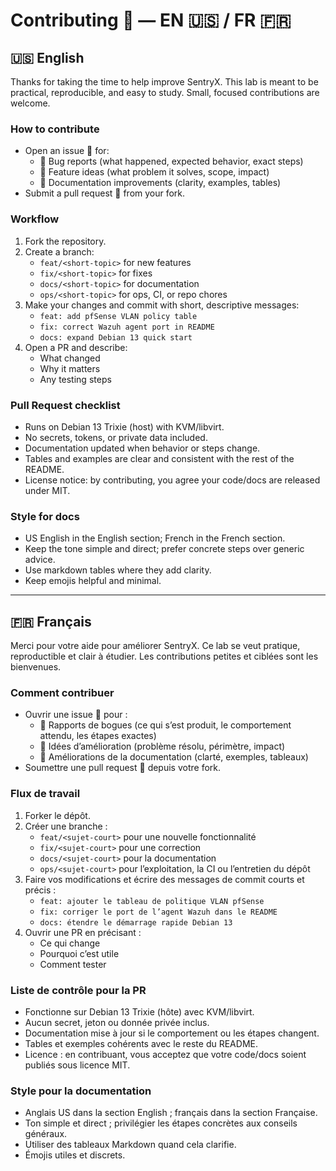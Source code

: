 # Contributing 🤝 — EN 🇺🇸 / FR 🇫🇷

## 🇺🇸 English

Thanks for taking the time to help improve SentryX. This lab is meant to be practical, reproducible, and easy to study. Small, focused contributions are welcome.

### How to contribute
- Open an issue 📝 for:
  - 🐛 Bug reports (what happened, expected behavior, exact steps)
  - 🌟 Feature ideas (what problem it solves, scope, impact)
  - 📝 Documentation improvements (clarity, examples, tables)
- Submit a pull request 🔄 from your fork.

### Workflow
1. Fork the repository.
2. Create a branch:
   - `feat/<short-topic>` for new features  
   - `fix/<short-topic>` for fixes  
   - `docs/<short-topic>` for documentation  
   - `ops/<short-topic>` for ops, CI, or repo chores
3. Make your changes and commit with short, descriptive messages:
   - `feat: add pfSense VLAN policy table`
   - `fix: correct Wazuh agent port in README`
   - `docs: expand Debian 13 quick start`
4. Open a PR and describe:
   - What changed
   - Why it matters
   - Any testing steps

### Pull Request checklist
- Runs on Debian 13 Trixie (host) with KVM/libvirt.
- No secrets, tokens, or private data included.
- Documentation updated when behavior or steps change.
- Tables and examples are clear and consistent with the rest of the README.
- License notice: by contributing, you agree your code/docs are released under MIT.

### Style for docs
- US English in the English section; French in the French section.
- Keep the tone simple and direct; prefer concrete steps over generic advice.
- Use markdown tables where they add clarity.
- Keep emojis helpful and minimal.

---

## 🇫🇷 Français

Merci pour votre aide pour améliorer SentryX. Ce lab se veut pratique, reproductible et clair à étudier. Les contributions petites et ciblées sont les bienvenues.

### Comment contribuer
- Ouvrir une issue 📝 pour :
  - 🐛 Rapports de bogues (ce qui s’est produit, le comportement attendu, les étapes exactes)
  - 🌟 Idées d’amélioration (problème résolu, périmètre, impact)
  - 📝 Améliorations de la documentation (clarté, exemples, tableaux)
- Soumettre une pull request 🔄 depuis votre fork.

### Flux de travail
1. Forker le dépôt.
2. Créer une branche :
   - `feat/<sujet-court>` pour une nouvelle fonctionnalité  
   - `fix/<sujet-court>` pour une correction  
   - `docs/<sujet-court>` pour la documentation  
   - `ops/<sujet-court>` pour l’exploitation, la CI ou l’entretien du dépôt
3. Faire vos modifications et écrire des messages de commit courts et précis :
   - `feat: ajouter le tableau de politique VLAN pfSense`
   - `fix: corriger le port de l’agent Wazuh dans le README`
   - `docs: étendre le démarrage rapide Debian 13`
4. Ouvrir une PR en précisant :
   - Ce qui change
   - Pourquoi c’est utile
   - Comment tester

### Liste de contrôle pour la PR
- Fonctionne sur Debian 13 Trixie (hôte) avec KVM/libvirt.
- Aucun secret, jeton ou donnée privée inclus.
- Documentation mise à jour si le comportement ou les étapes changent.
- Tables et exemples cohérents avec le reste du README.
- Licence : en contribuant, vous acceptez que votre code/docs soient publiés sous licence MIT.

### Style pour la documentation
- Anglais US dans la section English ; français dans la section Française.
- Ton simple et direct ; privilégier les étapes concrètes aux conseils généraux.
- Utiliser des tableaux Markdown quand cela clarifie.
- Émojis utiles et discrets.
